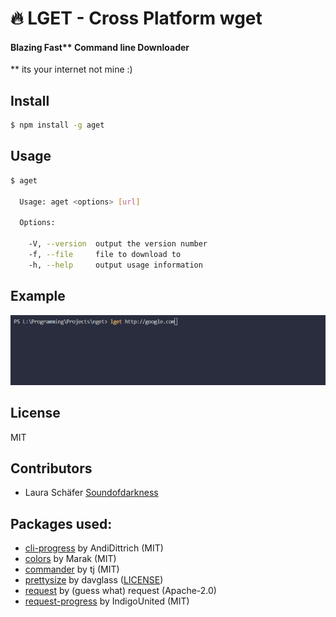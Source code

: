 # 🔥 LGET - Cross Platform wget
#### Blazing Fast** Command line Downloader

 ** its your internet not mine :)
## Install

```bash
$ npm install -g aget
```

## Usage

```bash
$ aget

  Usage: aget <options> [url]

  Options:

    -V, --version  output the version number
    -f, --file     file to download to
    -h, --help     output usage information
```

## Example

![Example](images/example.gif)

## License

MIT 

## Contributors

  - Laura Schäfer [Soundofdarkness](https://github.com/Soundofdarkness)

## Packages used:
  - [cli-progress](https://github.com/AndiDittrich/Node.CLI-Progress) by AndiDittrich (MIT)
  - [colors](https://github.com/Marak/colors.js) by Marak (MIT)
  - [commander](https://github.com/tj/commander.js/) by tj (MIT)
  - [prettysize](https://github.com/davglass/prettysize) by davglass ([LICENSE](https://github.com/davglass/prettysize/blob/master/LICENSE))
  - [request](https://github.com/request/request) by (guess what) request (Apache-2.0)
  - [request-progress](https://github.com/IndigoUnited/node-request-progress) by IndigoUnited (MIT)

